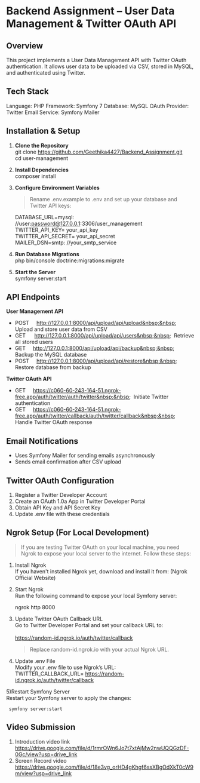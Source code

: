 # Backend Assignment – User Data Management & Twitter OAuth API 

## Overview
This project implements a User Data Management API with Twitter OAuth authentication. It allows user data to be uploaded via CSV, stored in MySQL, and authenticated using Twitter.

## Tech Stack
Language: PHP
Framework: Symfony 7
Database: MySQL
OAuth Provider: Twitter
Email Service: Symfony Mailer

## Installation & Setup

1) **Clone the Repository**<br> 
   git clone https://github.com/Geethika4427/Backend_Assignment.git<br>
   cd user-management

3) **Install Dependencies**<br>
   composer install

4) **Configure Environment Variables**<br>
   > Rename .env.example to .env and set up your database and Twitter API keys:

   DATABASE_URL=mysql: //user:password@127.0.0.1:3306/user_management<br>
   TWITTER_API_KEY= your_api_key<br>
   TWITTER_API_SECRET= your_api_secret<br>
   MAILER_DSN=smtp: //your_smtp_service
  
5) **Run Database Migrations**<br>
   php bin/console doctrine:migrations:migrate
   
6) **Start the Server**<br>
   symfony server:start

## API Endpoints

  **User Management API**
   - POST &nbsp;&nbsp;&nbsp;	  http://127.0.0.1:8000/api/upload/api/upload&nbsp;&nbsp;&nbsp;	   Upload and store user data from CSV
   - GET	 &nbsp;&nbsp;&nbsp;&nbsp;    http://127.0.0.1:8000/api/upload/api/users&nbsp;&nbsp;&nbsp;  	   Retrieve all stored users
   - GET	 &nbsp;&nbsp;&nbsp;    http://127.0.0.1:8000/api/upload/api/backup&nbsp;&nbsp;&nbsp;	   Backup the MySQL database
   - POST &nbsp;&nbsp;&nbsp;    http://127.0.0.1:8000/api/upload/api/restore&nbsp;&nbsp;&nbsp;	   Restore database from backup

   **Twitter OAuth API**
   - GET	 &nbsp;&nbsp;&nbsp;     https://c060-60-243-164-51.ngrok-free.app/auth/twitter/auth/twitter&nbsp;&nbsp;&nbsp;	             Initiate Twitter authentication
   - GET	 &nbsp;&nbsp;&nbsp;     https://c060-60-243-164-51.ngrok-free.app/auth/twitter/callback/auth/twitter/callback&nbsp;&nbsp;&nbsp;	             Handle Twitter OAuth response

 ## Email Notifications
   - Uses Symfony Mailer for sending emails asynchronously
   - Sends email confirmation after CSV upload

 ## Twitter OAuth Configuration
   1. Register a Twitter Developer Account
   2. Create an OAuth 1.0a App in Twitter Developer Portal
   3. Obtain API Key and API Secret Key
   4. Update .env file with these credentials

## Ngrok Setup (For Local Development)
   > If you are testing Twitter OAuth on your local machine, you need Ngrok to expose your local server to the internet. Follow these steps:

   1) Install Ngrok<br>
      If you haven't installed Ngrok yet, download and install it from:
      (Ngrok Official Website)

   2) Start Ngrok<br>
      Run the following command to expose your local Symfony server:<br>
      
      ngrok http 8000

   3) Update Twitter OAuth Callback URL<br>
      Go to Twitter Developer Portal and set your callback URL to:<br>  
      https://random-id.ngrok.io/auth/twitter/callback<br>
      > Replace random-id.ngrok.io with your actual Ngrok URL.

   4) Update .env File<br>
      Modify your .env file to use Ngrok’s URL:<br>
      TWITTER_CALLBACK_URL= https://random-id.ngrok.io/auth/twitter/callback
      
   5)Restart Symfony Server<br>
     Restart your Symfony server to apply the changes:<br>

     symfony server:start

 ## Video Submission
   1. Introduction video link 
      https://drive.google.com/file/d/1rmrOWn6Jo7t7xtAjMw2nwUQQGzDF-0Gc/view?usp=drive_link
   2. Screen Record video
      https://drive.google.com/file/d/18e3vg_orHD4gKhgf6ssXBgOdXkT0cW9m/view?usp=drive_link





